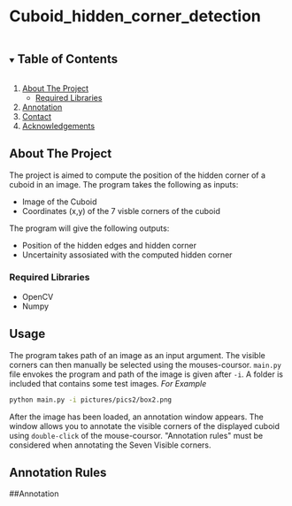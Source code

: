 # Cuboid_hidden_corner_detection
<!-- TABLE OF CONTENTS -->
<details open="open">
  <summary><h2 style="display: inline-block">Table of Contents</h2></summary>
  <ol>
    <li>
      <a href="#about-the-project">About The Project</a>
      <ul>
        <li><a href="#Required-libraries">Required Libraries</a></li>
      </ul>
    </li>
    <li>
      <a href="#annotation">Annotation</a>
    </li>
    <li><a href="#contact">Contact</a></li>
    <li><a href="#acknowledgements">Acknowledgements</a></li>
  </ol>
</details>


<!-- ABOUT THE PROJECT -->
## About The Project
The project is aimed to compute the position of the hidden corner of a cuboid in an image. The program takes the following as inputs:
* Image of the Cuboid
* Coordinates (x,y) of the 7 visble corners of the cuboid

The program will give the following outputs:

* Position of the hidden edges and hidden corner
* Uncertainity assosiated with the computed hidden corner

<!-- REQUIRED LIBRARIES -->
### Required Libraries

* OpenCV
* Numpy

## Usage 
The program takes path of an image as an input argument. The visible corners can then manually be selected using the mouses-coursor. `main.py` file envokes the program and path of the image is given after `-i`. A folder is included that contains some test images. 
_For Example_
```sh
python main.py -i pictures/pics2/box2.png
   ```
After the image has been loaded, an annotation window appears. The window allows you to annotate the visible corners of the displayed cuboid using `double-click` of the mouse-coursor. "Annotation rules" must be considered when annotating the Seven Visible corners.

## Annotation Rules



##Annotation
